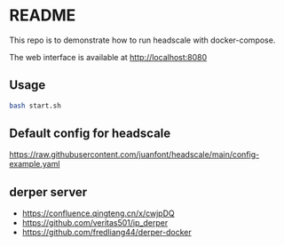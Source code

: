 # README

This repo is to demonstrate how to run headscale with docker-compose.

The web interface is available at [http://localhost:8080](http://localhost:8080)

## Usage

```bash
bash start.sh
```

## Default config for headscale

https://raw.githubusercontent.com/juanfont/headscale/main/config-example.yaml

## derper server

- https://confluence.qingteng.cn/x/cwjpDQ
- https://github.com/veritas501/ip_derper
- https://github.com/fredliang44/derper-docker